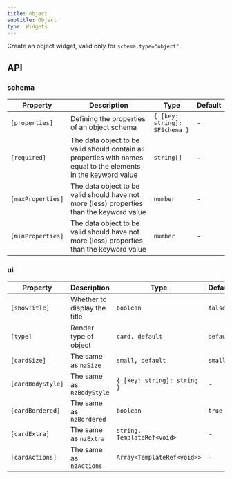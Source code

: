 ```yaml
---
title: object
subtitle: Object
type: Widgets
---
```


Create an object widget, valid only for `schema.type="object"`.

## API


### schema

| Property | Description | Type | Default |
|----------|-------------|------|---------|
| `[properties]` | Defining the properties of an object schema | `{ [key: string]: SFSchema }` | - |
| `[required]` | The data object to be valid should contain all properties with names equal to the elements in the keyword value | `string[]` | - |
| `[maxProperties]` | The data object to be valid should have not more (less) properties than the keyword value | `number` | - |
| `[minProperties]` | The data object to be valid should have not more (less) properties than the keyword value | `number` | - |

### ui

| Property | Description | Type | Default |
|----------|-------------|------|---------|
| `[showTitle]` | Whether to display the title | `boolean` | `false` |
| `[type]` | Render type of object | `card, default` | `default` |
| `[cardSize]` | The same as `nzSize` | `small, default` | `small` |
| `[cardBodyStyle]` | The same as `nzBodyStyle` | `{ [key: string]: string }` | - |
| `[cardBordered]` | The same as `nzBordered` | `boolean` | `true` |
| `[cardExtra]` | The same as `nzExtra` | `string, TemplateRef<void>` | - |
| `[cardActions]` | The same as `nzActions` | `Array<TemplateRef<void>>` | - |
